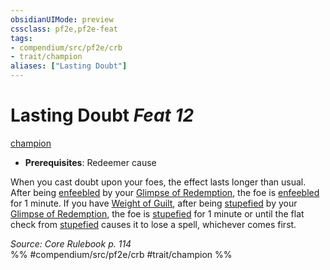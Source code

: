 ```yaml
---
obsidianUIMode: preview
cssclass: pf2e,pf2e-feat
tags:
- compendium/src/pf2e/crb
- trait/champion
aliases: ["Lasting Doubt"]
---
```

# Lasting Doubt  *Feat 12*  
[champion](Reference/Rules/Traits/champion.md "Champion Class Trait")  

- **Prerequisites**: Redeemer cause

When you cast doubt upon your foes, the effect lasts longer than usual. After being [enfeebled](conditions.md#Enfeebled) by your [Glimpse of Redemption](glimpse-of-redemption.md), the foe is [enfeebled](conditions.md#Enfeebled) for 1 minute. If you have [Weight of Guilt](weight-of-guilt.md), after being [stupefied](conditions.md#Stupefied) by your [Glimpse of Redemption](glimpse-of-redemption.md), the foe is [stupefied](conditions.md#Stupefied) for 1 minute or until the flat check from [stupefied](conditions.md#Stupefied) causes it to lose a spell, whichever comes first.

*Source: Core Rulebook p. 114*  
%% #compendium/src/pf2e/crb #trait/champion %%